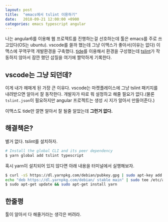 ```yaml
---
layout: post
title:  "emacs에서 tslint 이용하기"
date:   2018-09-21 12:00:00 +0900
categories: emacs typescript angular
---
```


나는 angular6를 이용해 웹 프로젝트를 진행하는걸 선호하는데 툴은 emacs를 주로 쓰고있다(OS는 ubuntu). vscode를 쓸까 했는데 그냥 이맥스가 좋아서(이유는 없다) 이맥스에 꾸역꾸역 개발환경을 구축했다. [tide](https://github.com/ananthakumaran/tide)를 이용해서 환경을 구성했는데 [tslint](https://github.com/ananthakumaran/tide)가 작동하지 않아서 잠깐 했던 삽질을 여기에 짤막하게 기록한다.

## vscode는 그냥 되던데?

이게 내가 헤매게 된 가장 큰 이유다. vscode는 마켓플레이스에 그냥 tslint 패키지를 내려받으면 알아서 잘 동작한다. 개발자가 따로 뭐 설정하고 해줄 필요가 없다.(물론 `tslint.json`이 필요하지만 angular 프로젝트는 생성 시 지가 알아서 만들어준다.)

이맥스도 tide만 깔면 알아서 잘 될줄 알았는데 **그런거 없다.**

## 해결책은?

별거 없다. tslint를 설치하자.

``` bash
# Install the global CLI and its peer dependency
$ yarn global add tslint typescript
```

혹시 yarn이 설치되어 있지 않다면 아래 내용을 터미널에서 실행해보자.

```bash
$ curl -sS https://dl.yarnpkg.com/debian/pubkey.gpg | sudo apt-key add -
echo "deb https://dl.yarnpkg.com/debian/ stable main" | sudo tee /etc/apt/sources.list.d/yarn.list
$ sudo apt-get update && sudo apt-get install yarn
```

## 한줄평

툴이 알아서 다 해줄거라는 생각은 버려라.
